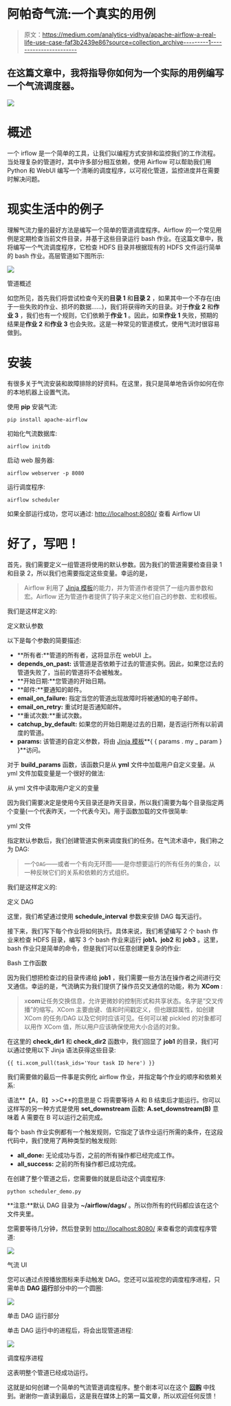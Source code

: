 # 阿帕奇气流:一个真实的用例

> 原文：<https://medium.com/analytics-vidhya/apache-airflow-a-real-life-use-case-faf3b2439e86?source=collection_archive---------1----------------------->

## 在这篇文章中，我将指导你如何为一个实际的用例编写一个气流调度器。

![](img/d74a3309b86895cbb57e40efb295c46e.png)

# **概述**

一个 irflow 是一个简单的工具，让我们以编程方式安排和监控我们的工作流程。当处理复杂的管道时，其中许多部分相互依赖，使用 Airflow 可以帮助我们用 Python 和 WebUI 编写一个清晰的调度程序，以可视化管道，监控进度并在需要时解决问题。

# 现实生活中的例子

理解气流力量的最好方法是编写一个简单的管道调度程序。Airflow 的一个常见用例是定期检查当前文件目录，并基于这些目录运行 bash 作业。在这篇文章中，我将编写一个气流调度程序，它检查 HDFS 目录并根据现有的 HDFS 文件运行简单的 bash 作业。高层管道如下图所示:

![](img/38e9503040e2a041664522d974be1bb0.png)

管道概述

如您所见，首先我们将尝试检查今天的**目录 1** 和**目录 2** ，如果其中一个不存在(由于一些失败的作业、损坏的数据……)，我们将获得昨天的目录。对于**作业 2** 和**作业 3** ，我们也有一个规则，它们依赖于**作业 1** 。因此，如果**作业 1** 失败，预期的结果是**作业 2** 和**作业 3** 也会失败。这是一种常见的管道模式，使用气流时很容易做到。

# 安装

有很多关于气流安装和故障排除的好资料。在这里，我只是简单地告诉你如何在你的本地机器上设置气流。

使用 **pip** 安装气流:

```
pip install apache-airflow
```

初始化气流数据库:

```
airflow initdb
```

启动 web 服务器:

```
airflow webserver -p 8080
```

运行调度程序:

```
airflow scheduler
```

如果全部运行成功，您可以通过: [http://localhost:8080/](http://localhost:8080/) 查看 Airflow UI

# 好了，写吧！

首先，我们需要定义一组管道将使用的默认参数。因为我们的管道需要检查目录 1 和目录 2，所以我们也需要指定这些变量。幸运的是，

> Airflow 利用了 [Jinja 模板](http://jinja.pocoo.org/docs/dev/)的能力，并为管道作者提供了一组内置参数和宏。Airflow 还为管道作者提供了钩子来定义他们自己的参数、宏和模板。

我们是这样定义的:

定义默认参数

以下是每个参数的简要描述:

*   **所有者:**管道的所有者，这将显示在 webUI 上。
*   **depends_on_past:** 该管道是否依赖于过去的管道实例。因此，如果您过去的管道失败了，当前的管道将不会被触发。
*   **开始日期:**您管道的开始日期。
*   **邮件:**要通知的邮件。
*   **email_on_failure:** 指定当您的管道出现故障时将被通知的电子邮件。
*   **email_on_retry:** 重试时是否通知邮件。
*   **重试次数:**重试次数。
*   **catchup_by_default:** 如果您的开始日期是过去的日期，是否运行所有以前调度的管道。
*   **params:** 该管道的自定义参数，将由 [Jinja 模板](https://jinja.palletsprojects.com/en/master/)**{ { params . my _ param } }**访问。

对于 **build_params** 函数，该函数只是从 **yml** 文件中加载用户自定义变量。从 yml 文件加载变量是一个很好的做法:

从 yml 文件中读取用户定义的变量

因为我们需要决定是使用今天目录还是昨天目录，所以我们需要为每个目录指定两个变量(一个代表昨天，一个代表今天)。用于函数加载的文件很简单:

yml 文件

指定默认参数后，我们创建管道实例来调度我们的任务。在气流术语中，我们称之为 DAG:

> 一个`DAG`——或者一个有向无环图——是你想要运行的所有任务的集合，以一种反映它们的关系和依赖的方式组织。

我们是这样定义的:

定义 DAG

这里，我们希望通过使用 **schedule_interval** 参数来安排 DAG 每天运行。

接下来，我们写下每个作业将如何执行。具体来说，我们希望编写 2 个 bash 作业来检查 HDFS 目录，编写 3 个 bash 作业来运行 **job1、job2** 和 **job3** 。这里，bash 作业只是简单的命令，但是我们可以任意创建更复杂的作业:

Bash 工作函数

因为我们想把检查过的目录传递给 **job1** ，我们需要一些方法在操作者之间进行交叉通信。幸运的是，气流确实为我们提供了操作员交叉通信的功能，称为 **XCom** :

> x**com**让任务交换信息，允许更微妙的控制形式和共享状态。名字是“交叉传播”的缩写。XCom 主要由键、值和时间戳定义，但也跟踪属性，如创建 XCom 的任务/DAG 以及它何时应该可见。任何可以被 pickled 的对象都可以用作 XCom 值，所以用户应该确保使用大小合适的对象。

在这里的 **check_dir1** 和 **check_dir2** 函数中，我们回显了 **job1** 的目录，我们可以通过使用以下 Jinja 语法获得这些目录:

```
{{ ti.xcom_pull(task_ids='Your task ID here') }}
```

我们需要做的最后一件事是实例化 airflow 作业，并指定每个作业的顺序和依赖关系:

语法**【A，B】>>C**的意思是 C 将需要等待 A 和 B 结束后才能运行。你可以这样写的另一种方式是使用 **set_downstream** 函数: **A.set_downstream(B)** 意味着 A 需要在 B 可以运行之前完成。

每个 bash 作业实例都有一个触发规则，它指定了该作业运行所需的条件，在这段代码中，我们使用了两种类型的触发规则:

*   **all_done:** 无论成功与否，之前的所有操作都已经完成工作。
*   **all_success:** 之前的所有操作都已成功完成。

在创建了整个管道之后，您需要做的就是启动这个调度程序:

```
python scheduler_demo.py
```

**注意:**默认 DAG 目录为 **~/airflow/dags/** 。所以你所有的代码都应该在这个文件夹里。

您需要等待几分钟，然后登录到 [http://localhost:8080/](http://localhost:8080/) 来查看您的调度程序管道:

![](img/7ea4365a9ffe7fe156160ea446365e42.png)

气流 UI

您可以通过点按播放图标来手动触发 DAG。您还可以监视您的调度程序进程，只需单击 **DAG 运行**部分中的一个圆圈:

![](img/b8f772474f1cbc4c783695e3a09bb3f3.png)

单击 DAG 运行部分

单击 DAG 运行中的进程后，将会出现管道进程:

![](img/213f18379a176b29e06076c07df7cd02.png)

调度程序进程

这表明整个管道已经成功运行。

这就是如何创建一个简单的气流管道调度程序。整个剧本可以在这个 [**回购**](https://github.com/Elvenson/Airflow) 中找到。谢谢你一直读到最后，这是我在媒体上的第一篇文章，所以欢迎任何反馈！